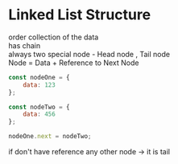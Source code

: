 # Linked List Structure
order collection of the data  
has chain  
always two special node - Head node , Tail node  
Node = Data + Reference to Next Node  

```javascript
const nodeOne = {
    data: 123
};

const nodeTwo = {
    data: 456
};

nodeOne.next = nodeTwo;

```
if don't have reference any other node -> it is tail
